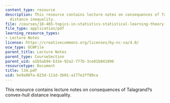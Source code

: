 ```yaml
---
content_type: resource
description: This resource contains lecture notes on consequences of Talagrand?s convex-hull
  distance inequality.
file: /courses/18-465-topics-in-statistics-statistical-learning-theory-spring-2007/be9a80fa823d111d3b01a177e2ff89ca_l34.pdf
file_type: application/pdf
learning_resource_types:
- Lecture Notes
license: https://creativecommons.org/licenses/by-nc-sa/4.0/
ocw_type: OCWFile
parent_title: Lecture Notes
parent_type: CourseSection
parent_uid: a1b5ab94-b32e-92a2-777b-3ce81b841896
resourcetype: Document
title: l34.pdf
uid: be9a80fa-823d-111d-3b01-a177e2ff89ca
---
```

This resource contains lecture notes on consequences of Talagrand?s convex-hull distance inequality.